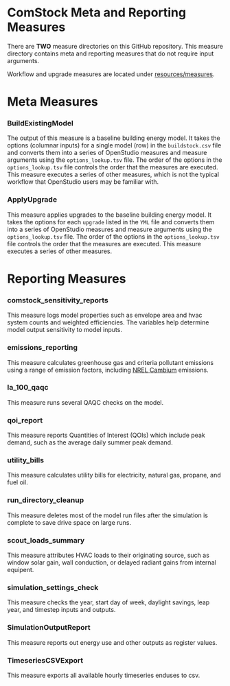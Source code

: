 # ComStock Meta and Reporting Measures

There are **TWO** measure directories on this GitHub repository.
This measure directory contains meta and reporting measures that do not require input arguments.

Workflow and upgrade measures are located under [resources/measures](https://github.com/NREL/ComStock/tree/main/resources/measures).

# Meta Measures

### BuildExistingModel
The output of this measure is a baseline building energy model. It takes the options (columnar inputs) for a single model (row) in the `buildstock.csv` file and converts them into a series of OpenStudio measures and measure arguments using the `options_lookup.tsv` file. The order of the options in the `options_lookup.tsv` file controls the order that the measures are executed. This measure executes a series of other measures, which is not the typical workflow that OpenStudio users may be familiar with.

### ApplyUpgrade
This measure applies upgrades to the baseline building energy model. It takes the options for each `upgrade` listed in the `YML` file and converts them into a series of OpenStudio measures and measure arguments using the `options_lookup.tsv` file. The order of the options in the `options_lookup.tsv` file controls the order that the measures are executed. This measure executes a series of other measures.

# Reporting Measures

### comstock_sensitivity_reports
This measure logs model properties such as envelope area and hvac system counts and weighted efficiencies. The variables help determine model output sensitivity to model inputs.

### emissions_reporting
This measure calculates greenhouse gas and criteria pollutant emissions using a range of emission factors, including [NREL Cambium](https://www.nrel.gov/analysis/cambium.html) emissions.

### la_100_qaqc
This measure runs several QAQC checks on the model.

### qoi_report
This measure reports Quantities of Interest (QOIs) which include peak demand, such as the average daily summer peak demand.

### utility_bills
This measure calculates utility bills for electricity, natural gas, propane, and fuel oil.

### run_directory_cleanup
This measure deletes most of the model run files after the simulation is complete to save drive space on large runs.

### scout_loads_summary
This measure attributes HVAC loads to their originating source, such as window solar gain, wall conduction, or delayed radiant gains from internal equipent.

### simulation_settings_check
This measure checks the year, start day of week, daylight savings, leap year, and timestep inputs and outputs.

### SimulationOutputReport
This measure reports out energy use and other outputs as register values.

### TimeseriesCSVExport
This measure exports all available hourly timeseries enduses to csv.